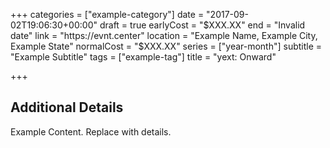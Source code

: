 +++
categories = ["example-category"]
date = "2017-09-02T19:06:30+00:00"
draft = true
earlyCost = "$XXX.XX"
end = "Invalid date"
link = "https://evnt.center"
location = "Example Name, Example City, Example State"
normalCost = "$XXX.XX"
series = ["year-month"]
subtitle = "Example Subtitle"
tags = ["example-tag"]
title = "yext: Onward"

+++

<!--more-->

## Additional Details

Example Content. Replace with details.
